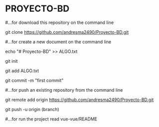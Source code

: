 # PROYECTO-BD

#…for download this repository on the command line

git clone https://github.com/andresma2490/Proyecto-BD.git


#…for create a new document on the command line

echo "# Proyecto-BD" >> ALGO.txt

git init

git add ALGO.txt

git commit -m "first commit"


#…for push an existing repository from the command line

git remote add origin https://github.com/andresma2490/Proyecto-BD.git

git push -u origin (branch)


#…for run the project read vue-vue/README
